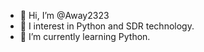 - 👋 Hi, I’m @Away2323
- 👀 I interest in Python and SDR technology.
- 🌱 I’m currently learning Python.

<!---
Away2323/Away2323 is a ✨ special ✨ repository because its `README.md` (this file) appears on your GitHub profile.
You can click the Preview link to take a look at your changes.
--->
